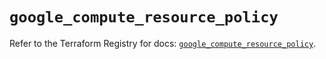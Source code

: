 # `google_compute_resource_policy`

Refer to the Terraform Registry for docs: [`google_compute_resource_policy`](https://registry.terraform.io/providers/hashicorp/google/5.18.0/docs/resources/compute_resource_policy).
